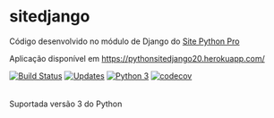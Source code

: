 # sitedjango
Código desenvolvido no módulo de Django do [Site Python Pro](www.python.pro.br)

Aplicação disponível em https://pythonsitedjango20.herokuapp.com/

[![Build Status](https://travis-ci.com/rafael1717y/sitedjango.svg?branch=master)](https://travis-ci.com/rafael1717y/sitedjango)
[![Updates](https://pyup.io/repos/github/rafael1717y/sitedjango/shield.svg)](https://pyup.io/repos/github/rafael1717y/sitedjango/)
[![Python 3](https://pyup.io/repos/github/rafael1717y/sitedjango/python-3-shield.svg)](https://pyup.io/repos/github/rafael1717y/sitedjango/)
[![codecov](https://codecov.io/gh/rafael1717y/sitedjango/branch/master/graph/badge.svg)](https://codecov.io/gh/rafael1717y/sitedjango)


######
Suportada versão 3 do Python 

